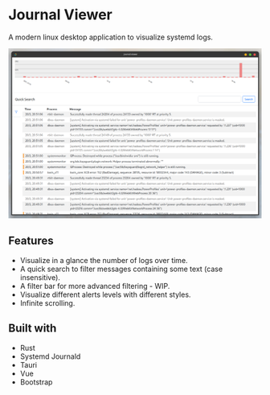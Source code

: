 # Journal Viewer

A modern linux desktop application to visualize systemd logs.

![Journal Viewer Screenshot](docs/screenshot.png)

## Features

- Visualize in a glance the number of logs over time.
- A quick search to filter messages containing some text (case insensitive).
- A filter bar for more advanced filtering - WIP.
- Visualize different alerts levels with different styles.
- Infinite scrolling.

## Built with

- Rust
- Systemd Journald
- Tauri
- Vue
- Bootstrap
